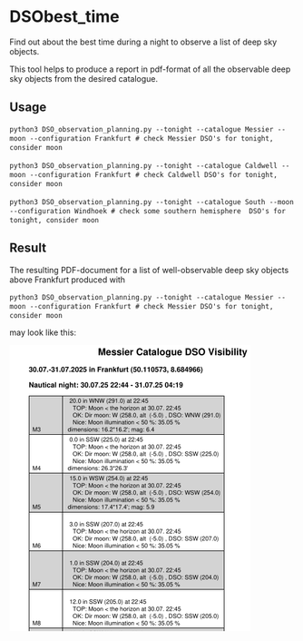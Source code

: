 # DSObest_time
Find out about the best time during a night to observe a list of deep sky objects.

This tool helps to produce a report in pdf-format of all the observable deep sky 
objects from the desired catalogue.

## Usage
```
python3 DSO_observation_planning.py --tonight --catalogue Messier --moon --configuration Frankfurt # check Messier DSO's for tonight, consider moon

python3 DSO_observation_planning.py --tonight --catalogue Caldwell --moon --configuration Frankfurt # check Caldwell DSO's for tonight, consider moon

python3 DSO_observation_planning.py --tonight --catalogue South --moon --configuration Windhoek # check some southern hemisphere  DSO's for tonight, consider moon
```
## Result
The resulting PDF-document for a list of well-observable deep sky objects above Frankfurt produced with
```
python3 DSO_observation_planning.py --tonight --catalogue Messier --moon --configuration Frankfurt # check Messier DSO's for tonight, consider moon
```
may look like this:

![Screenshot of PDF-report](https://github.com/yetanothergithubaccount/DSObest_time/blob/main/pdfreportscreenshot.png)
